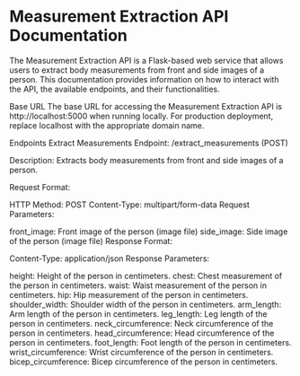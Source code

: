 # Measurement Extraction API Documentation
The Measurement Extraction API is a Flask-based web service that allows users to extract body measurements from front and side images of a person. This documentation provides information on how to interact with the API, the available endpoints, and their functionalities.

Base URL
The base URL for accessing the Measurement Extraction API is http://localhost:5000 when running locally. For production deployment, replace localhost with the appropriate domain name.

Endpoints
Extract Measurements
Endpoint: /extract_measurements (POST)

Description: Extracts body measurements from front and side images of a person.

Request Format:

HTTP Method: POST
Content-Type: multipart/form-data
Request Parameters:

front_image: Front image of the person (image file)
side_image: Side image of the person (image file)
Response Format:

Content-Type: application/json
Response Parameters:

height: Height of the person in centimeters.
chest: Chest measurement of the person in centimeters.
waist: Waist measurement of the person in centimeters.
hip: Hip measurement of the person in centimeters.
shoulder_width: Shoulder width of the person in centimeters.
arm_length: Arm length of the person in centimeters.
leg_length: Leg length of the person in centimeters.
neck_circumference: Neck circumference of the person in centimeters.
head_circumference: Head circumference of the person in centimeters.
foot_length: Foot length of the person in centimeters.
wrist_circumference: Wrist circumference of the person in centimeters.
bicep_circumference: Bicep circumference of the person in centimeters.
